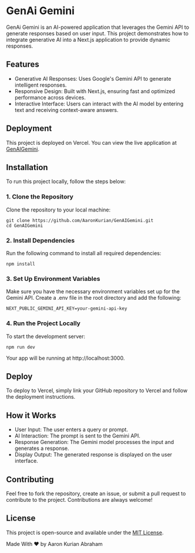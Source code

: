 # GenAi Gemini

GenAi Gemini is an AI-powered application that leverages the Gemini API to generate responses based on user input. This project demonstrates how to integrate generative AI into a Next.js application to provide dynamic responses.

## Features

- Generative AI Responses: Uses Google's Gemini API to generate intelligent responses.
- Responsive Design: Built with Next.js, ensuring fast and optimized performance across devices.
- Interactive Interface: Users can interact with the AI model by entering text and receiving context-aware answers.

## Deployment
This project is deployed on Vercel. You can view the live application at [GenAIGemini](https://gen-ai-gemini.vercel.app/).

## Installation

To run this project locally, follow the steps below:
### 1. Clone the Repository

Clone the repository to your local machine:

    git clone https://github.com/AaronKurian/GenAIGemini.git
    cd GenAIGemini

### 2. Install Dependencies

Run the following command to install all required dependencies:

    npm install

### 3. Set Up Environment Variables

Make sure you have the necessary environment variables set up for the Gemini API. Create a .env file in the root directory and add the following:

    NEXT_PUBLIC_GEMINI_API_KEY=your-gemini-api-key

### 4. Run the Project Locally

To start the development server:

    npm run dev

Your app will be running at http://localhost:3000.
## Deploy
To deploy to Vercel, simply link your GitHub repository to Vercel and follow the deployment instructions.
## How it Works

- User Input: The user enters a query or prompt.
- AI Interaction: The prompt is sent to the Gemini API.
- Response Generation: The Gemini model processes the input and generates a response.
- Display Output: The generated response is displayed on the user interface.

## Contributing

Feel free to fork the repository, create an issue, or submit a pull request to contribute to the project. Contributions are always welcome!
## License

This project is open-source and available under the [MIT License](LICENSE.md).

Made With ❤️ by Aaron Kurian Abraham
